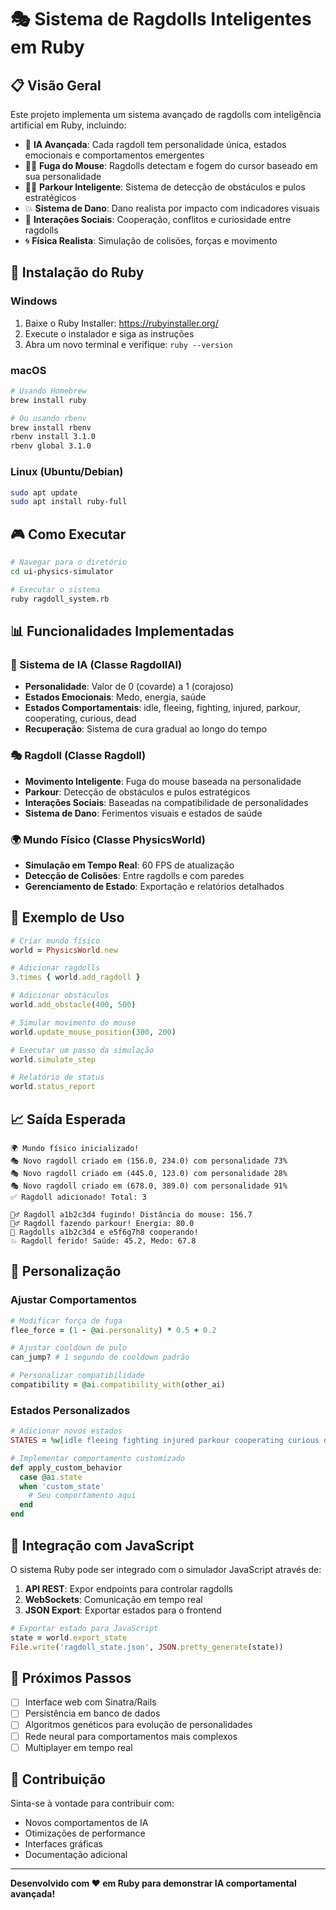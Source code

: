 # 🎭 Sistema de Ragdolls Inteligentes em Ruby

## 📋 Visão Geral

Este projeto implementa um sistema avançado de ragdolls com inteligência artificial em Ruby, incluindo:

- 🤖 **IA Avançada**: Cada ragdoll tem personalidade única, estados emocionais e comportamentos emergentes
- 🏃‍♂️ **Fuga do Mouse**: Ragdolls detectam e fogem do cursor baseado em sua personalidade
- 🤸‍♂️ **Parkour Inteligente**: Sistema de detecção de obstáculos e pulos estratégicos
- 💥 **Sistema de Dano**: Dano realista por impacto com indicadores visuais
- 👥 **Interações Sociais**: Cooperação, conflitos e curiosidade entre ragdolls
- 🌀 **Física Realista**: Simulação de colisões, forças e movimento

## 🚀 Instalação do Ruby

### Windows
1. Baixe o Ruby Installer: https://rubyinstaller.org/
2. Execute o instalador e siga as instruções
3. Abra um novo terminal e verifique: `ruby --version`

### macOS
```bash
# Usando Homebrew
brew install ruby

# Ou usando rbenv
brew install rbenv
rbenv install 3.1.0
rbenv global 3.1.0
```

### Linux (Ubuntu/Debian)
```bash
sudo apt update
sudo apt install ruby-full
```

## 🎮 Como Executar

```bash
# Navegar para o diretório
cd ui-physics-simulator

# Executar o sistema
ruby ragdoll_system.rb
```

## 📊 Funcionalidades Implementadas

### 🧠 Sistema de IA (Classe RagdollAI)
- **Personalidade**: Valor de 0 (covarde) a 1 (corajoso)
- **Estados Emocionais**: Medo, energia, saúde
- **Estados Comportamentais**: idle, fleeing, fighting, injured, parkour, cooperating, curious, dead
- **Recuperação**: Sistema de cura gradual ao longo do tempo

### 🎭 Ragdoll (Classe Ragdoll)
- **Movimento Inteligente**: Fuga do mouse baseada na personalidade
- **Parkour**: Detecção de obstáculos e pulos estratégicos
- **Interações Sociais**: Baseadas na compatibilidade de personalidades
- **Sistema de Dano**: Ferimentos visuais e estados de saúde

### 🌍 Mundo Físico (Classe PhysicsWorld)
- **Simulação em Tempo Real**: 60 FPS de atualização
- **Detecção de Colisões**: Entre ragdolls e com paredes
- **Gerenciamento de Estado**: Exportação e relatórios detalhados

## 🎯 Exemplo de Uso

```ruby
# Criar mundo físico
world = PhysicsWorld.new

# Adicionar ragdolls
3.times { world.add_ragdoll }

# Adicionar obstáculos
world.add_obstacle(400, 500)

# Simular movimento do mouse
world.update_mouse_position(300, 200)

# Executar um passo da simulação
world.simulate_step

# Relatório de status
world.status_report
```

## 📈 Saída Esperada

```
🌍 Mundo físico inicializado!
🎭 Novo ragdoll criado em (156.0, 234.0) com personalidade 73%
🎭 Novo ragdoll criado em (445.0, 123.0) com personalidade 28%
🎭 Novo ragdoll criado em (678.0, 389.0) com personalidade 91%
✅ Ragdoll adicionado! Total: 3

🏃‍♂️ Ragdoll a1b2c3d4 fugindo! Distância do mouse: 156.7
🤸‍♂️ Ragdoll fazendo parkour! Energia: 80.0
🤝 Ragdolls a1b2c3d4 e e5f6g7h8 cooperando!
💥 Ragdoll ferido! Saúde: 45.2, Medo: 67.8
```

## 🔧 Personalização

### Ajustar Comportamentos
```ruby
# Modificar força de fuga
flee_force = (1 - @ai.personality) * 0.5 + 0.2

# Ajustar cooldown de pulo
can_jump? # 1 segundo de cooldown padrão

# Personalizar compatibilidade
compatibility = @ai.compatibility_with(other_ai)
```

### Estados Personalizados
```ruby
# Adicionar novos estados
STATES = %w[idle fleeing fighting injured parkour cooperating curious dead custom_state].freeze

# Implementar comportamento customizado
def apply_custom_behavior
  case @ai.state
  when 'custom_state'
    # Seu comportamento aqui
  end
end
```

## 🎨 Integração com JavaScript

O sistema Ruby pode ser integrado com o simulador JavaScript através de:

1. **API REST**: Expor endpoints para controlar ragdolls
2. **WebSockets**: Comunicação em tempo real
3. **JSON Export**: Exportar estados para o frontend

```ruby
# Exportar estado para JavaScript
state = world.export_state
File.write('ragdoll_state.json', JSON.pretty_generate(state))
```

## 🚀 Próximos Passos

- [ ] Interface web com Sinatra/Rails
- [ ] Persistência em banco de dados
- [ ] Algoritmos genéticos para evolução de personalidades
- [ ] Rede neural para comportamentos mais complexos
- [ ] Multiplayer em tempo real

## 🤝 Contribuição

Sinta-se à vontade para contribuir com:
- Novos comportamentos de IA
- Otimizações de performance
- Interfaces gráficas
- Documentação adicional

---

**Desenvolvido com ❤️ em Ruby para demonstrar IA comportamental avançada!**